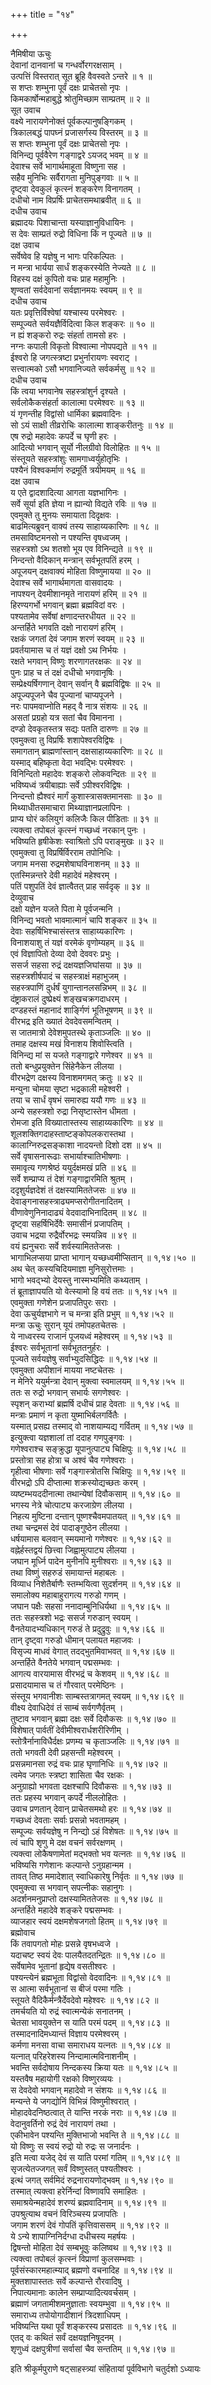 +++
title = "१४"

+++

नैमिषीया ऊचुः  
देवानां दानवानां च गन्धर्वोरगरक्षसाम् ।  
उत्पत्तिं विस्तरात् सूत ब्रूहि वैवस्वते ऽन्तरे ॥ १ ॥  
स शप्तः शम्भुना पूर्वं दक्षः प्राचेतसो नृपः ।  
किमकार्षोन्महाबुद्धे श्रोतुमिच्छाम साम्प्रतम् ॥ २ ॥  
सूत उवाच  
वक्ष्ये नारायणेनोक्तं पूर्वकल्पानुषङ्गिकम् ।  
त्रिकालबद्धं पापघ्नं प्रजासर्गस्य विस्तरम् ॥ ३ ॥  
स शप्तः शम्भुना पूर्वं दक्षः प्राचेतसो नृपः ।  
विनिन्द्य पूर्ववैरेण गङ्गाद्वरे ऽयजद् भवम् ॥ ४ ॥  
देवाश्च सर्वे भागार्थमाहूता विष्णुना सह ।  
सहैव मुनिभिः सर्वैरागता मुनिपुङ्गवाः ॥ ५ ॥  
दृष्ट्वा देवकुलं कृत्स्नं शङ्करेण विनागतम् ।  
दधीचो नाम विप्रर्षिः प्राचेतसमथाब्रवीत् ॥ ६ ॥  
दधीच उवाच  
ब्रह्मादयः पिशाचान्ता यस्याज्ञानुविधायिनः ।  
स देवः साम्प्रतं रुद्रो विधिना किं न पूज्यते ॥ ७ ॥  
दक्ष उवाच  
सर्वेष्वेव हि यज्ञेषु न भागः परिकल्पितः ।  
न मन्त्रा भार्यया सार्धं शङ्करस्येति नेज्यते ॥ ८ ॥  
विहस्य दक्षं कुपितो वचः प्राह महामुनिः ।  
शृण्वतां सर्वदेवानां सर्वज्ञानमयः स्वयम् ॥ ९ ॥  
दधीच उवाच  
यतः प्रवृत्तिर्विश्वेषां यश्चास्य परमेश्वरः ।  
सम्पूज्यते सर्वयज्ञैर्विदित्वा किल शङ्करः ॥ १० ॥  
न ह्यं शङ्करो रुद्रः संहर्ता तामसो हरः ।  
नग्नः कपाली विकृतो विश्वात्मा नोपपद्यते ॥ ११ ॥  
ईश्वरो हि जगत्स्त्रष्टा प्रभुर्नारायणः स्वराट् ।  
सत्त्वात्मको ऽसौ भगवानिज्यते सर्वकर्मसु ॥ १२ ॥  
दधीच उवाच  
किं त्वया भगवानेष सहस्त्रांशुर्न दृश्यते ।  
सर्वलोकैकसंहर्ता कालात्मा परमेश्वरः ॥ १३ ॥  
यं गृणन्तीह विद्वांसो धार्मिका ब्रह्मवादिनः ।  
सो ऽयं साक्षी तीव्ररोचिः कालात्मा शाङ्करीतनुः ॥ १४ ॥  
एष रुद्रो महादेवः कपर्दे च घृणी हरः ।  
आदित्यो भगवान् सूर्यो नीलग्रीवो विलोहितः ॥ १५ ॥  
संस्तूयते सहस्त्रांशुः सामगाध्वर्युहोतृभिः ।  
पश्यैनं विश्वकर्माणं रुद्रमूर्ति त्रयीमयम् ॥ १६ ॥  
दक्ष उवाच  
य एते द्वादशादित्या आगता यज्ञभागिनः ।  
सर्वे सूर्या इति ज्ञेया न ह्यान्यो विद्यते रविः ॥ १७ ॥  
एवमुक्ते तु मुनयः समायाता दिदृक्षवः ।  
बाढमित्यब्रुवन् वाक्यं तस्य साहाय्यकारिणः ॥ १८ ॥  
तमसाविष्टमनसो न पश्यन्ति वृषध्वजम् ।  
सहस्त्रशो ऽथ शतशो भूय एव विनिन्द्यते ॥ १९ ॥  
निन्दन्तो वैदिकान् मन्त्रान् सर्वभूतपतिं हरम् ।  
अपूजयन् दक्षवाक्यं मोहिता विष्णुमायया ॥ २० ॥  
देवाश्च सर्वे भागार्थमागता वासवादयः ।  
नापश्यन् देवमीशानमृते नारायणं हरिम् ॥ २१ ॥  
हिरण्यगर्भो भगवान् ब्रह्मा ब्रह्मविदां वरः ।  
पश्यतामेव सर्वेषां क्षणादन्तरधीयत ॥ २२ ॥  
अन्तर्हिते भगवति दक्षो नारायणं हरिम् ।  
रक्षकं जगतां देवं जगाम शरणं स्वयम् ॥ २३ ॥  
प्रवर्तयामास च तं यज्ञं दक्षो ऽथ निर्भयः ।  
रक्षते भगवान् विष्णुः शरणागतरक्षकः ॥ २४ ॥  
पुनः प्राह च तं दक्षं दधीचो भगवानृषिः ।  
सम्प्रेक्ष्यर्षिगणान् देवान् सर्वान् वै ब्रह्मविद्विषः ॥ २५ ॥  
अपूज्यपूजने चैव पूज्यानां चाप्यपूजने ।  
नरः पापमवाप्नोति महद् वै नात्र संशयः ॥ २६ ॥  
असतां प्रग्रहो यत्र सतां चैव विमानना ।  
दण्डो देवकृतस्तत्र सद्यः पतति दारुणः ॥ २७ ॥  
एवमुक्त्वा तु विप्रर्षिः शशापेश्वरविद्विषः ।  
समागतान् ब्राह्मणांस्तान् दक्षसाहाय्यकारिणः ॥ २८ ॥  
यस्माद् बहिष्कृता वेदा भवद्भिः परमेश्वरः ।  
विनिन्दितो महादेवः शङ्करो लोकवन्दितः ॥ २९ ॥  
भविष्यध्वं त्रयीबाह्याः सर्वे ऽपीश्वरविद्विषः ।  
निन्दन्तो ह्यैश्वरं मार्गं कुशास्त्रासक्तमानसाः ॥ ३० ॥  
मिथ्याधीतसमाचारा मिथ्याज्ञानप्रलापिनः ।  
प्राप्य घोरं कलियुगं कलिजैः किल पीडिताः ॥ ३१ ॥  
त्यक्त्वा तपोबलं कृत्स्नं गच्छध्वं नरकान् पुनः ।  
भविष्यति हृषीकेशः स्वाश्रितो ऽपि पराङ्मुखः ॥ ३२ ॥  
एवमुक्त्वा तु विप्रर्षिर्विरराम तपोनिधिः ।  
जगाम मनसा रुद्रमशेषाघविनाशनम् ॥ ३३ ॥  
एतस्मिन्नन्तरे देवी महादेवं महेश्वरम् ।  
पतिं पशुपतिं देवं ज्ञात्वैतत् प्राह सर्वदृक् ॥ ३४ ॥  
देव्युवाच  
दक्षो यज्ञेन यजते पिता मे पूर्वजन्मनि ।  
विनिन्द्य भवतो भावमात्मानं चापि शङ्कर ॥ ३५ ॥  
देवाः सहर्षिभिश्चासंस्तत्र साहाय्यकारिणः ।  
विनाशयाशु तं यज्ञं वरमेकं वृणोम्यहम् ॥ ३६ ॥  
एवं विज्ञापितो देव्या देवो देववरः प्रभुः ।  
ससर्ज सहसा रुद्रं दक्षयज्ञजिघांसया ॥ ३७ ॥  
सहस्त्रशीर्षपादं च सहस्त्राक्षं महाभुजम् ।  
सहस्त्रपाणिं दुर्धर्षं युगान्तानलसन्निभम् ॥ ३८ ॥  
दंष्ट्राकरालं दुष्प्रेक्ष्यं शङ्खचक्रगदाधरम् ।  
दण्डहस्तं महानादं शार्ङ्गिणं भूतिभूषणम् ॥ ३९ ॥  
वीरभद्र इति ख्यातं देवदेवसमन्वितम् ।  
स जातमात्रो देवेशमुपतस्थे कृताञ्जलिः ॥ ४० ॥  
तमाह दक्षस्य मखं विनाशय शिवोस्त्विति ।  
विनिन्द्य मां स यजते गङ्गाद्वारे गणेश्वर ॥ ४१ ॥  
ततो बन्धुप्रयुक्तेन सिंहेनैकेन लीलया ।  
वीरभद्रेण दक्षस्य विनाशमगमत् क्रतुः ॥ ४२ ॥  
मन्युना चोमया सृष्टा भद्रकाली महेश्वरी ।  
तया च सार्धं वृषभं समारुह्य ययौ गणः ॥ ४३ ॥  
अन्ये सहस्त्रशो रुद्रा निसृष्टास्तेन धीमता ।  
रोमजा इति विख्यातास्तस्य साहाय्यकारिणः ॥ ४४ ॥  
शूलशक्तिगदाहस्ताष्टङ्कोपलकरास्तथा ।  
कालाग्निरुद्रसङ्काशा नादयन्तो दिशो दश ॥ ४५ ॥  
सर्वे वृषासनारूढाः सभार्याश्चातिभीषणाः ।  
समावृत्य गणश्रेष्ठं ययुर्दक्षमखं प्रति ॥ ४६ ॥  
सर्वे शम्प्राप्य तं देशं गङ्गाद्वारमिति श्रुतम् ।  
ददृशुर्यज्ञदेशं तं दक्षस्यामिततेजसः ॥ ४७ ॥  
देवाङ्गनासहस्त्राढ्यमप्सरोगीतनादितम् ।  
वीणावेणुनिनादाढ्यं वेदवादाभिनादितम् ॥ ४८ ॥  
दृष्ट्वा सहर्षिभिर्देवैः समासीनं प्रजापतिम् ।  
उवाच भद्रया रुद्रैर्वोरभद्रः स्मयन्निव ॥ ४९ ॥  
वयं ह्यनुचराः सर्वे शर्वस्यामिततेजसः ।  
भागाभिलप्सया प्राप्ता भागान् यच्छध्वमीप्सितान् ॥ १,१४।५० ॥  
अथ चेत् कस्यचिदियमाज्ञा मुनिसुरोत्तमाः ।  
भागो भवद्भ्यो देयस्तु नास्मभ्यमिति कथ्यताम् ।  
तं ब्रूताज्ञापयति यो वेत्स्यामो हि वयं ततः ॥ १,१४।५१ ॥  
एवमुक्ता गणेशेन प्रजापतिपुरः सराः ।  
देवा ऊचुर्यज्ञभागे न च मन्त्रा इति प्रभुम् ॥ १,१४।५२ ॥  
मन्त्रा ऊचुः सुरान् यूयं तमोपहतचेतसः ।  
ये नाध्वरस्य राजानं पूजयध्वं महेश्वरम् ॥ १,१४।५३ ॥  
ईश्वरः सर्वभूतानां सर्वभूततनुर्हरः ।  
पूज्यते सर्वयज्ञेषु सर्वाभ्युदसिद्धिदः ॥ १,१४।५४ ॥  
एवमुक्ता अपीशानं मायया नष्टचेतसः ।  
न मेनिरे ययुर्मन्त्रा देवान् मुक्त्वा स्वमालयम् ॥ १,१४।५५ ॥  
ततः स रुद्रो भगवान् सभार्यः सगणेश्वरः ।  
स्पृशन् कराभ्यां ब्रह्मर्षि दधीचं प्राह देवताः ॥ १,१४।५६ ॥  
मन्त्राः प्रमाणं न कृता युष्माभिर्बलगर्वितैः ।  
यस्मात् प्रसह्य तस्माद् वो नाशयाम्यद्य गर्वितम् ॥ १,१४।५७ ॥  
इत्युक्त्वा यज्ञशालां तां ददाह गणपुङ्गवः ।  
गणेश्वराश्च सङ्क्रुद्धा यूपानुत्पाट्य चिक्षिपुः ॥ १,१४।५८ ॥  
प्रस्तोत्रा सह होत्रा च अश्वं चैव गणेश्वराः ।  
गृहीत्वा भीषणाः सर्वे गङ्गास्त्रोतसि चिक्षिपुः ॥ १,१४।५९ ॥  
वीरभद्रो ऽपि दीप्तात्मा शक्रस्योद्यच्छतः करम् ।  
व्यष्टम्भयददीनात्मा तथान्येषां दिवौकसाम् ॥ १,१४।६० ॥  
भगस्य नेत्रे चोत्पाट्य करजाग्रेण लीलया ।  
निहत्य मुष्टिना दन्तान् पूष्णश्चैवमपातयत् ॥ १,१४।६१ ॥  
तथा चन्द्रमसं देवं पादाङ्गुष्ठेन लीलया ।  
धर्षयामास बलवान् स्मयमानो गणेश्वरः ॥ १,१४।६२ ॥  
वह्नेर्हस्तद्वयं छित्त्वा जिह्वामुत्पाट्य लीलया ।  
जघान मूर्ध्नि पादेन मुनीनपि मुनीश्वराः ॥ १,१४।६३ ॥  
तथा विष्णुं सहरुडं समायान्तं महाबलः ।  
विव्याध निशेतैर्बाणैः स्तम्भयित्वा सुदर्शनम् ॥ १,१४।६४ ॥  
समालोक्य महाबाहुरागत्य गरुडो गणम् ।  
जघान पक्षैः सहसा ननादाम्बुनिधिर्यथा ॥ १,१४।६५ ॥  
ततः सहस्त्रशो भद्रः ससर्ज गरुडान् स्वयम् ।  
वैनतेयादभ्यधिकान् गरुडं ते प्रदुद्रुवुः ॥ १,१४।६६ ॥  
तान् दृष्ट्वा गरुडो धीमान् पलायत महाजवः ।  
विसृज्य माधवं वेगात् तदद्भुतमिवाभवत् ॥ १,१४।६७ ॥  
अन्तर्हिते वैनतेये भगवान् पद्मसम्भवः ।  
आगत्य वारयामास वीरभद्रं च केशवम् ॥ १,१४।६८ ॥  
प्रसादयामास च तं गौरवात् परमेष्ठिनः ।  
संस्तूय भगवानीशः साम्बस्तत्रागमत् स्वयम् ॥ १,१४।६९ ॥  
वीक्ष्य देवाधिदेवं तं साम्बं सर्वगणैर्वृतम् ।  
तुष्टाव भगवान् ब्रह्मा दक्षः सर्वे दिवौकसः ॥ १,१४।७० ॥  
विशेषात् पार्वतीं देवीमीश्वरार्धशरीरिणीम् ।  
स्तोत्रैर्नानाविधैर्दक्षः प्रणम्य च कृताञ्जलिः ॥ १,१४।७१ ॥  
ततो भगवती देवी प्रहसन्ती महेश्वरम् ।  
प्रसन्नमानसा रुद्रं वचः प्राह घृणानिधिः ॥ १,१४।७२ ॥  
त्वमेव जगतः स्त्रष्टा शासिता चैव रक्षकः ।  
अनुग्राह्यो भगवता दक्षश्चापि दिवौकसः ॥ १,१४।७३ ॥  
ततः प्रहस्य भगवान् कपर्दे नीललोहितः ।  
उवाच प्रणतान् देवान् प्राचेतसमथो हरः ॥ १,१४।७४ ॥  
गच्छध्वं देवताः सर्वाः प्रसन्नो भवतामहम् ।  
सम्पूज्यः सर्वयज्ञेषु न निन्द्यो ऽहं विशेषतः ॥ १,१४।७५ ॥  
त्वं चापि शृणु मे दक्ष वचनं सर्वरक्षणम् ।  
त्यक्त्वा लोकैषणामेतां मद्भक्तो भव यत्नतः ॥ १,१४।७६ ॥  
भविष्यसि गणेशानः कल्पान्ते ऽनुग्रहान्मम ।  
तावत् तिष्ठ ममादेशात् स्वाधिकारेषु निर्वृतः ॥ १,१४।७७ ॥  
एवमुक्त्वा स भगवान् सपत्नीकः सहानुगः ।  
अदर्शनमनुप्राप्तो दक्षस्यामिततेजसः ॥ १,१४।७८ ॥  
अन्तर्हिते महादेवे शङ्करे पद्मसम्भवः ।  
व्याजहार स्वयं दक्षमशेषजगतो हितम् ॥ १,१४।७९ ॥  
ब्रह्मोवाच  
किं तवापगतो मोहः प्रसन्ने वृषभध्वजे ।  
यदाचष्ट स्वयं देवः पालयैतदतन्द्रितः ॥ १,१४।८० ॥  
सर्वेषामेव भूतानां हृद्येष वसतीश्वरः ।  
पश्यन्त्येनं ब्रह्मभूता विद्वांसो वेदवादिनः ॥ १,१४।८१ ॥  
स आत्मा सर्वभूतानां स बीजं परमा गतिः ।  
स्तूयते वैदिकैर्मन्त्रैर्देवदेवो महेश्वरः ॥ १,१४।८२ ॥  
तमर्चयति यो रुद्रं स्वात्मन्येकं सनातनम् ।  
चेतसा भावयुक्तेन स याति परमं पदम् ॥ १,१४।८३ ॥  
तस्मादनादिमध्यान्तं विज्ञाय परमेश्वरम् ।  
कर्मणा मनसा वाचा समाराधय यत्नतः ॥ १,१४।८४ ॥  
यत्नात् परिहरेशस्य निन्दामात्मविनाशनीम् ।  
भवन्ति सर्वदोषाय निन्दकस्य क्रिया यतः ॥ १,१४।८५ ॥  
यस्तवैष महायोगी रक्षको विष्णुरव्ययः ।  
स देवदेवो भगवान् महादेवो न संशयः ॥ १,१४।८६ ॥  
मन्यन्ते ये जगद्योनिं विभिन्नं विष्णुमीश्वरात् ।  
मोहादवेदनिष्ठत्वात् ते यान्ति नरकं नराः ॥ १,१४।८७ ॥  
वेदानुवर्तिनो रुद्रं देवं नारायणं तथा ।  
एकीभावेन पश्यन्ति मुक्तिभाजो भवन्ति ते ॥ १,१४।८८ ॥  
यो विष्णुः स स्वयं रुद्रो यो रुद्रः स जनार्दनः ।  
इति मत्वा यजेद् देवं स याति परमां गतिम् ॥ १,१४।८९ ॥  
सृजत्येतज्जगत् सर्वं विष्णुस्तत् पश्यतीश्वरः ।  
इत्थं जगत् सर्वमिदं रुद्रनारायणोद्भवम् ॥ १,१४।९० ॥  
तस्मात् त्यक्त्वा हरेर्निन्दां विष्णावपि समाहितः ।  
समाश्रयेन्महादेवं शरण्यं ब्रह्मवादिनाम् ॥ १,१४।९१ ॥  
उपश्रुत्याथ वचनं विरिञ्चस्य प्रजापतिः ।  
जगाम शरणं देवं गोपतिं कृत्तिवाससम् ॥ १,१४।९२ ॥  
ये ऽन्ये शापाग्निनिर्दग्धा दधीचस्य महर्षयः ।  
द्विषन्तो मोहिता देवं सम्बभूवुः कलिष्वथ ॥ १,१४।९३ ॥  
त्यक्त्वा तपोबलं कृत्स्नं विप्राणां कुलसम्भवाः ।  
पूर्वसंस्कारमहात्म्याद् ब्रह्मणो वचनादिह ॥ १,१४।९४ ॥  
मुक्तशापास्ततः सर्वे कल्पान्ते रौरवादिषु ।  
निपात्यमानाः कालेन सम्प्राप्यादित्यवर्चसम् ।  
ब्रह्माणं जगतामीशमनुज्ञाताः स्वयम्भुवा ॥ १,१४।९५ ॥  
समाराध्य तपोयोगादीशानं त्रिदशाधिपम् ।  
भविष्यन्ति यथा पूर्वं शङ्करस्य प्रसादतः ॥ १,१४।९६ ॥  
एतद् वः कथितं सर्वं दक्षयज्ञनिषूदनम् ।  
शृणुध्वं दक्षपुत्रीणां सर्वासां चैव सन्ततिम् ॥ १,१४।९७ ॥  
    
इति श्रीकूर्मपुराणे षट्साहस्त्र्यां संहितायां पूर्वविभागे चतुर्दशो ऽध्यायः
